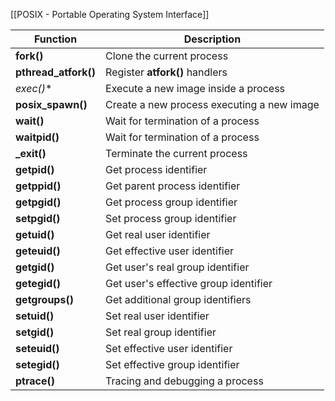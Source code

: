 [[POSIX - Portable Operating System Interface]]

| Function             | Description                                |
| -------------------- | ------------------------------------------ |
| **fork()**           | Clone the current process                  |
| **pthread_atfork()** | Register **atfork()** handlers             |
| **exec*()**          | Execute a new image inside a process       |
| **posix_spawn()**    | Create a new process executing a new image |
| **wait()**           | Wait for termination of a process          |
| **waitpid()**        | Wait for termination of a process          |
| **_exit()**          | Terminate the current process              |
| **getpid()**         | Get process identifier                     |
| **getppid()**        | Get parent process identifier              |
| **getpgid()**        | Get process group identifier               |
| **setpgid()**        | Set process group identifier               |
| **getuid()**         | Get real user identifier                   |
| **geteuid()**        | Get effective user identifier              |
| **getgid()**         | Get user's real group identifier           |
| **getegid()**        | Get user's effective group identifier      |
| **getgroups()**      | Get additional group identifiers           |
| **setuid()**         | Set real user identifier                   |
| **setgid()**         | Set real group identifier                  |
| **seteuid()**        | Set effective user identifier              |
| **setegid()**        | Set effective group identifier             |
| **ptrace()**         | Tracing and debugging a process            |